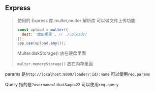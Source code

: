 ## Express

> 使用的 Express 库:multer,multer 解析库 可以做文件上传功能
>
> ```js
> const upload = multer({
> 	dest: '放到哪里', // ./uploads/
> });
> app.use(upload.any());
> ```
>
> Multer.diskStorage() 放在硬盘里面
>
> `multer.memoryStorage()` 放在内存里面

params 是`http://localhost:8000/loader/:id/:name` 可以使用`req.params`

Query 指的是`?username=libai&age=22` 可以使用`req.query`
